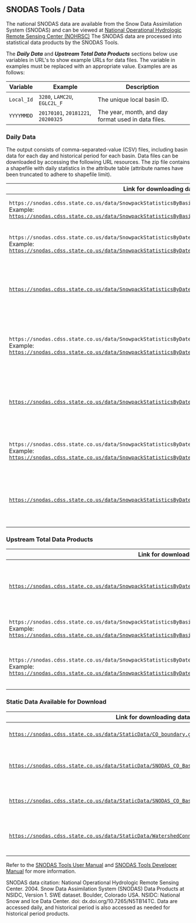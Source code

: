## SNODAS Tools / Data ##

The national SNODAS data are available from the Snow Data Assimilation System (SNODAS)
and can be viewed at
[National Operational Hydrologic Remote Sensing Center (NOHRSC)](https://www.nohrsc.noaa.gov/interactive/html/map.html)
The SNODAS data are processed into statistical data products by the SNODAS Tools.

The ***Daily Data*** and ***Upstream Total Data Products*** sections below use variables
in URL's to show example URLs for data files. The variable in examples must be replaced
with an appropriate value. Examples are as follows:

| Variable | Example | Description |
| ---- | ---- | ---- |
| `Local_Id` | `3280`,  `LAMC2U`, `EGLC2L_F` | The unique local basin ID. |
| `YYYYMMDD` | `20170101`, `20181221`, `20200325` | The year, month, and day format used in data files. |

### Daily Data ###

The output consists of comma-separated-value (CSV) files, including basin data for 
each day and historical period for each basin. Data files can be downloaded by accessing
the following URL resources. The zip file contains a shapefile with daily statistics
in the attribute table (attribute names have been truncated to adhere to shapefile limit).

| Link for downloading data file | Description |
| ---- | ---- |
| `https://snodas.cdss.state.co.us/data/SnowpackStatisticsByBasin/SnowpackStatisticsByBasin_Local_Id.csv`<br>Example: [`https://snodas.cdss.state.co.us/data/SnowpackStatisticsByBasin/SnowpackStatisticsByBasin_3236.csv`](https://snodas.cdss.state.co.us/data/SnowpackStatisticsByBasin/SnowpackStatisticsByBasin_3236.csv) | CSV file for the basin with ID `Local_Id`. |
| `https://snodas.cdss.state.co.us/data/SnowpackStatisticsByDate/SnowpackStatisticsByDate_YYYYMMDD.csv`<br>Example: [`https://snodas.cdss.state.co.us/data/SnowpackStatisticsByDate/SnowpackStatisticsByDate_20210715.csv`](https://snodas.cdss.state.co.us/data/SnowpackStatisticsByDate/SnowpackStatisticsByDate_20210715.csv) | CSV file for all basins for the `YYYYMMDD` date.  |
| [`https://snodas.cdss.state.co.us/data/SnowpackStatisticsByDate/SnowpackStatisticsByDate_LatestDate.csv`](https://snodas.cdss.state.co.us/data/SnowpackStatisticsByDate/SnowpackStatisticsByDate_LatestDate.csv) | CSV file for all basins for the most recently processed data. |
| `https://snodas.cdss.state.co.us/data/SnowpackStatisticsByDate/SnowpackStatisticsByDate_YYYYMMDD.geojson`<br>Example: [`https://snodas.cdss.state.co.us/data/SnowpackStatisticsByDate/SnowpackStatisticsByDate_20210715.geojson`](https://snodas.cdss.state.co.us/data/SnowpackStatisticsByDate/SnowpackStatisticsByDate_20210715.geojson) | GeoJSON file of all basins for the `YYYYMMDD` date. **Not currently working.** |
| [`https://snodas.cdss.state.co.us/data/SnowpackStatisticsByDate/SnowpackStatisticsByDate_LatestDate.geojson`](https://snodas.cdss.state.co.us/data/SnowpackStatisticsByDate/SnowpackStatisticsByDate_LatestDate.geojson) | GeoJSON file for all basins for the most recently processed data. |
| `https://snodas.cdss.state.co.us/data/SnowpackStatisticsByDate/SnowpackStatisticsByDate_YYYYMMDD.zip`<br>Example: [`https://snodas.cdss.state.co.us/data/SnowpackStatisticsByDate/SnowpackStatisticsByDate_20210715.zip`](https://snodas.cdss.state.co.us/data/SnowpackStatisticsByDate/SnowpackStatisticsByDate_20210715.zip) | Shapefile from all basins for the `YYYYMMDD` date. |
| [`https://snodas.cdss.state.co.us/data/SnowpackStatisticsByDate/SnowpackStatisticsByDate_LatestDate.zip`](https://snodas.cdss.state.co.us/data/SnowpackStatisticsByDate/SnowpackStatisticsByDate_LatestDate.zip) | Shapefile for all basins for the most recently processed data. |

### Upstream Total Data Products ###

| Link for downloading data file | Description |
| ---- | ---- |
| [`https://snodas.cdss.state.co.us/data/SnowpackStatisticsByDate/SnowpackStatisticsByDate_UpstreamTotal_LatestDate.csv`](https://snodas.cdss.state.co.us/data/SnowpackStatisticsByDate/SnowpackStatisticsByDate_UpstreamTotal_LatestDate.csv) | Upstream data for all basins for the most recently processed data. |
| `https://snodas.cdss.state.co.us/data/SnowpackStatisticsByBasin/SnowpackStatisticsByBasin_UpstreamTotal_Local_Id.csv`<br>Example: [`https://snodas.cdss.state.co.us/data/SnowpackStatisticsByBasin/SnowpackStatisticsByBasin_UpstreamTotal_3236.csv`](https://snodas.cdss.state.co.us/data/SnowpackStatisticsByBasin/SnowpackStatisticsByBasin_UpstreamTotal_3236.csv) | Upstream data for the basin with ID `Local_Id` |
| `https://snodas.cdss.state.co.us/data/SnowpackStatisticsByDate/SnowpackStatisticsByDate_UpstreamTotal_YYYYMMDD.csv`<br>Example: [`https://snodas.cdss.state.co.us/data/SnowpackStatisticsByDate/SnowpackStatisticsByDate_UpstreamTotal_20210715.csv`](https://snodas.cdss.state.co.us/data/SnowpackStatisticsByDate/SnowpackStatisticsByDate_UpstreamTotal_20210715.csv) | Upstream data for all basins for the `YYYYMMDD` date. |

### Static Data Available for Download ###

| Link for downloading data file | Description |
| ---- | ---- |
| [`https://snodas.cdss.state.co.us/data/StaticData/CO_boundary.geojson`](https://snodas.cdss.state.co.us/data/CO_boundary.geojson) | State of Colorado boundary. |
| [`https://snodas.cdss.state.co.us/data/StaticData/SNODAS_CO_BasinBoundaries.geojson`](https://snodas.cdss.state.co.us/data/StaticData/SNODAS_CO_BasinBoundaries.geojson) | Basin boundaries, same as daily boundaries. |
| [`https://snodas.cdss.state.co.us/data/StaticData/SNODAS_CO_BasinBoundaries.zip`](https://snodas.cdss.state.co.us/data/StaticData/SNODAS_CO_BasinBoundaries.zip) | Input basin boundary layer shapefile. |
| [`https://snodas.cdss.state.co.us/data/StaticData/WatershedConnectivity/Watershed_Connectivity_v4.xlsx`](https://snodas.cdss.state.co.us/data/StaticData/WatershedConnectivity/Watershed_Connectivity_v4.xlsx) | Input basin connectivity for total basin calculations. |

Refer to the [SNODAS Tools User Manual](http://software.openwaterfoundation.org/cdss-app-snodas-tools-doc-user/) and 
[SNODAS Tools Developer Manual](http://software.openwaterfoundation.org/cdss-app-snodas-tools-doc-dev/) for more information.

SNODAS data citation: National Operational Hydrologic Remote Sensing Center. 2004.
Snow Data Assimilation System (SNODAS) Data Products at NSIDC, Version 1. SWE dataset.
Boulder, Colorado USA. NSIDC: National Snow and Ice Data Center. doi:
dx.doi.org/10.7265/N5TB14TC. Data are accessed daily, and historical period is also
accessed as needed for historical period products.
